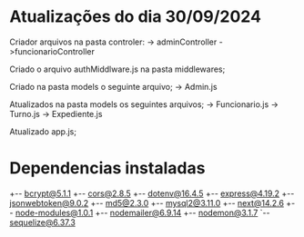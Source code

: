 # Atualizações do dia 30/09/2024

Criador arquivos na pasta controler:
-> adminController
->funcionarioController

Criado o arquivo authMiddlware.js na pasta middlewares;

Criado na pasta models o seguinte arquivo;
-> Admin.js

Atualizados na pasta models os seguintes arquivos;
-> Funcionario.js
-> Turno.js
-> Expediente.js

Atualizado app.js; 

# Dependencias instaladas #
+-- bcrypt@5.1.1
+-- cors@2.8.5
+-- dotenv@16.4.5
+-- express@4.19.2
+-- jsonwebtoken@9.0.2
+-- md5@2.3.0
+-- mysql2@3.11.0
+-- next@14.2.6
+-- node-modules@1.0.1
+-- nodemailer@6.9.14
+-- nodemon@3.1.7
`-- sequelize@6.37.3
